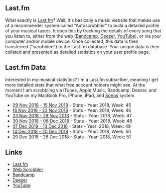## Last.fm

What exactly is [Last.fm](https://www.last.fm/home)? Well, it's basically a music website that makes use of a recommender system called "Autoscrobbler" to build a detailed profile of your musical tastes. It does this by tracking the details of every  song that you listen to, either from the web ([Bandcamp](https://bandcamp.com/), [Deezer](https://www.deezer.com), [YouTube](https://www.youtube.com/)), or via your computer and/or mobile device. Once collected, this data is then transferred ("scrobbled") to the Last.fm database. Your unique data is then collated and presented as detailed statistics on your user profile page.

## Last.fm Data

Interested in my musical statistics? I'm a Last.fm subscriber, meaning I get more detailed stats that what free account holders might see. At the moment I am scrobbling via iTunes, Apple Music, Bandcamp, Deezer, and YouTube on my MacBook Pro, iPhone, iPad, and [Sonos](https://www.sonos.com) system.

- [09 Nov 2018 - 15 Nov 2018](https://www.last.fm/user/phmullins/listening-report/year/2018/week/45) - Stats - Year: 2018, Week: 45
- [16 Nov 2018 - 22 Nov 2018](https://www.last.fm/user/phmullins/listening-report/year/2018/week/46) - Stats - Year: 2018, Week: 46
- [23 Nov 2018 - 29 Nov 2018](https://www.last.fm/user/phmullins/listening-report/year/2018/week/47) - Stats - Year: 2018, Week: 47
- [30 Nov 2018 - 06 Dec 2018](https://www.last.fm/user/phmullins/listening-report/year/2018/week/48) - Stats - Year: 2018, Week: 48
- [07 Dec 2018 - 13 Dec 2018](https://www.last.fm/user/phmullins/listening-report/year/2018/week/49) - Stats - Year: 2018, Week: 49
- [14 Dec 2018 - 20 Dec 2018](https://www.last.fm/user/phmullins/listening-report/year/2018/week/50) - Stats - Year: 2018, Week: 50
- 20 Dec 2018 - 26 Dec 2018 - Stats - Year: 2018, Week: 51

## Links

- [Last.fm](https://www.last.fm/home)
- [Web Scrobbler](https://addons.mozilla.org/en-US/firefox/addon/web-scrobbler/)
- [Bandcamp](https://bandcamp.com/)
- [Deezer](https://www.deezer.com)
- [YouTube](https://www.youtube.com/)

